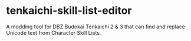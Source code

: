# tenkaichi-skill-list-editor
A modding tool for DBZ Budokai Tenkaichi 2 &amp; 3 that can find and replace Unicode text from Character Skill Lists.
